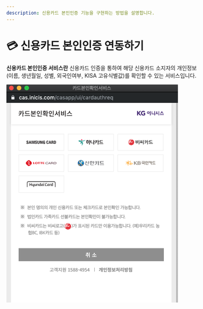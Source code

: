 ```yaml
---
description: 신용카드 본인인증 기능을 구현하는 방법을 설명합니다.
---
```


# 💳 신용카드 본인인증 연동하기

**신용카드 본인인증 서비스란** 신용카드 인증을 통하여 해당 신용카드 소지자의 개인정보(이름, 생년월일, 성별, 외국인여부, KISA 고유식별값)를 확인할 수 있는 서비스입니다.

![신용카드 본인인증 화면 예시](<../.gitbook/assets/image (17) (1) (1) (1).png>)
